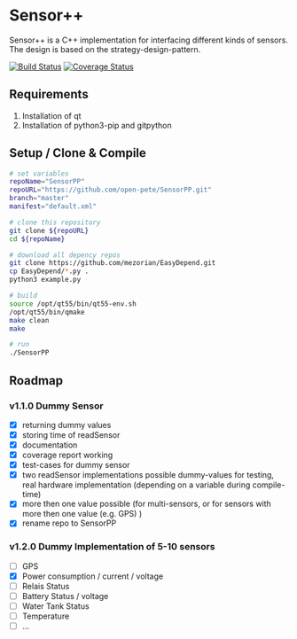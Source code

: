 # Sensor++
Sensor++ is a C++ implementation for interfacing different kinds of sensors. The design is based on the strategy-design-pattern. 

[![Build Status](https://travis-ci.org/open-pete/SensorPP.svg?branch=development)](https://travis-ci.org/open-pete/SensorPP) [![Coverage Status](https://coveralls.io/repos/github/open-pete/SensorPP/badge.svg?branch=development)](https://coveralls.io/github/open-pete/SensorPP?branch=development)

## Requirements 

 1. Installation of qt
 2. Installation of python3-pip and gitpython

## Setup / Clone & Compile 

```bash
# set variables
repoName="SensorPP"
repoURL="https://github.com/open-pete/SensorPP.git"
branch="master"
manifest="default.xml"

# clone this repository
git clone ${repoURL}
cd ${repoName}

# download all depency repos
git clone https://github.com/mezorian/EasyDepend.git
cp EasyDepend/*.py .
python3 example.py

# build
source /opt/qt55/bin/qt55-env.sh
/opt/qt55/bin/qmake
make clean
make

# run
./SensorPP

```

## Roadmap

### v1.1.0 Dummy Sensor
- [x] returning dummy values
- [x] storing time of readSensor
- [x] documentation
- [x] coverage report working
- [x] test-cases for dummy sensor
- [x] two readSensor implementations possible dummy-values for testing, real hardware implementation (depending on a variable during compile-time)
- [x] more then one value possible (for multi-sensors, or for sensors with more then one value (e.g. GPS) )
- [x] rename repo to SensorPP

### v1.2.0 Dummy Implementation of 5-10 sensors
- [ ] GPS
- [x] Power consumption / current / voltage
- [ ] Relais Status
- [ ] Battery Status / voltage
- [ ] Water Tank Status
- [ ] Temperature
- [ ] ...
